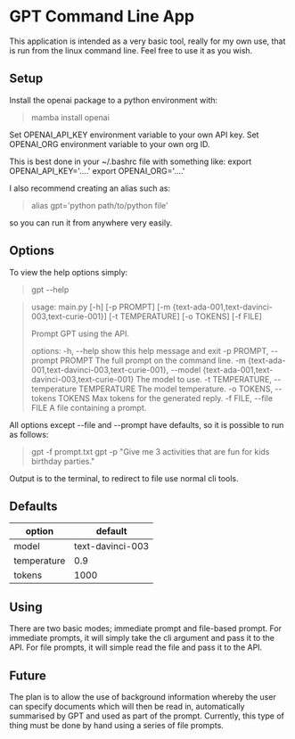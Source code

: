 # GPT Command Line App

This application is intended as a very basic tool, really for my own use, that is run from the linux command line. Feel free to use it as you wish.


## Setup

Install the openai package to a python environment with: 
> mamba install openai

Set OPENAI_API_KEY environment variable to your own API key.
Set OPENAI_ORG environment variable to your own org ID.

This is best done in your ~/.bashrc file with something like:
export OPENAI_API_KEY='....'
export OPENAI_ORG='....'

I also recommend creating an alias such as:
> alias gpt='python path/to/python file'

so you can run it from anywhere very easily. 

## Options
To view the help options simply:
> gpt --help

>usage: main.py [-h] [-p PROMPT] [-m {text-ada-001,text-davinci-003,text-curie-001}] [-t TEMPERATURE] [-o TOKENS] [-f FILE]
>
>Prompt GPT using the API.
>
>options:
>  -h, --help            show this help message and exit
>  -p PROMPT, --prompt PROMPT
>                        The full prompt on the command line.
>  -m {text-ada-001,text-davinci-003,text-curie-001}, --model {text-ada-001,text-davinci-003,text-curie-001}
>                        The model to use.
>  -t TEMPERATURE, --temperature TEMPERATURE
>                        The model temperature.
>  -o TOKENS, --tokens TOKENS
>                        Max tokens for the generated reply.
>  -f FILE, --file FILE  A file containing a prompt.

All options except --file and --prompt have defaults, so it is possible to run as follows:
> gpt -f prompt.txt
> gpt -p "Give me 3 activities that are fun for kids birthday parties."

Output is to the terminal, to redirect to file use normal cli tools.

## Defaults

| option      | default          |
|-------------|------------------|
| model       | text-davinci-003 |
| temperature | 0.9              |
| tokens      | 1000             |


## Using
There are two basic modes; immediate prompt and file-based prompt.
For immediate prompts, it will simply take the cli argument and pass it to the API.
For file prompts, it will simple read the file and pass it to the API.

## Future
The plan is to allow the use of background information whereby the user can specify documents which will then 
be read in, automatically summarised by GPT and used as part of the prompt. Currently, this type of thing must
be done by hand using a series of file prompts.

